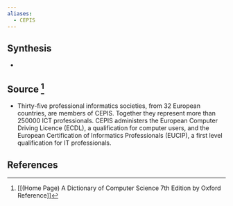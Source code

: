 ```yaml
---
aliases:
  - CEPIS
---
```

## Synthesis
- 
## Source [^1]
- Thirty-five professional informatics societies, from 32 European countries, are members of CEPIS. Together they represent more than 250000 ICT professionals. CEPIS administers the European Computer Driving Licence (ECDL), a qualification for computer users, and the European Certification of Informatics Professionals (EUCIP), a first level qualification for IT professionals.
## References

[^1]: [[(Home Page) A Dictionary of Computer Science 7th Edition by Oxford Reference]]